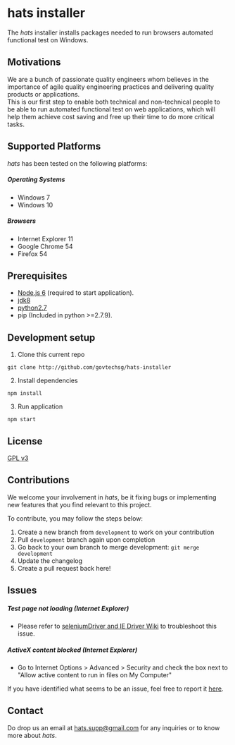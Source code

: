 # hats installer
The *hats* installer installs packages needed to run browsers automated functional test on Windows.  

## Motivations
We are a bunch of passionate quality engineers whom believes in the importance of agile quality engineering practices and delivering quality products or applications.  
This is our first step to enable both technical and non-technical people to be able to run automated functional test on web applications, which will help them achieve cost saving and free up their time to do more critical tasks.

## Supported Platforms
*hats* has been tested on the following platforms:

##### Operating Systems
* Windows 7
* Windows 10

##### Browsers
* Internet Explorer 11
* Google Chrome 54
* Firefox 54

## Prerequisites
* [Node.js 6](https://nodejs.org/en/download) (required to start application).
* [jdk8](http://www.oracle.com/technetwork/java/javase/downloads/jdk8-downloads-2133151.html)
* [python2.7](https://www.python.org/downloads/)
* pip (Included in python >=2.7.9).

## Development setup
1. Clone this current repo  
```
git clone http://github.com/govtechsg/hats-installer
```
2. Install dependencies  
```
npm install
```
3. Run application  
```
npm start
```

## License
[GPL v3](https://www.gnu.org/licenses/gpl-3.0.en.html)

## Contributions
We welcome your involvement in *hats*, be it fixing bugs or implementing new features that you find relevant to this project.

To contribute, you may follow the steps below:  
1. Create a new branch from `development` to work on your contribution  
2. Pull `development` branch again upon completion  
3. Go back to your own branch to merge development: `git merge development`  
4. Update the changelog  
5. Create a pull request back here!  

## Issues

##### Test page not loading (Internet Explorer)
  - Please refer to [seleniumDriver and IE Driver Wiki](https://github.com/seleniumQuery/seleniumQuery/wiki/seleniumQuery-and-IE-Driver#protected-mode-exception-while-launching-ie-driver) to troubleshoot this issue.

##### ActiveX content blocked (Internet Explorer)
  - Go to Internet Options > Advanced > Security and check the box next to "Allow active content to run in files on My Computer"

If you have identified what seems to be an issue, feel free to report it [here](https://github.com/GovTechSG/hats-installer/issues).

## Contact  

Do drop us an email at <hats.supp@gmail.com> for any inquiries or to know more about *hats*.
